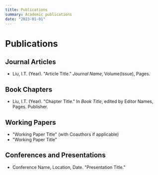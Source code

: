 ```yaml
---
title: Publications
summary: Academic publications
date: "2023-01-01"
---
```


# Publications

## Journal Articles

- Liu, I.T. (Year). "Article Title." *Journal Name*, Volume(Issue), Pages.

## Book Chapters

- Liu, I.T. (Year). "Chapter Title." In *Book Title*, edited by Editor Names, Pages. Publisher.

## Working Papers

- "Working Paper Title" (with Coauthors if applicable)
- "Working Paper Title"

## Conferences and Presentations

- Conference Name, Location, Date. "Presentation Title."
